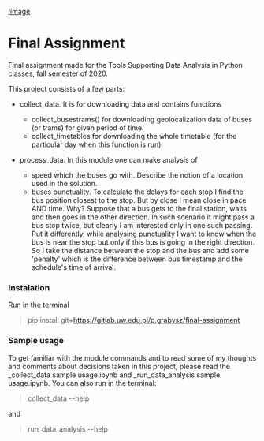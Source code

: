 [!image](C:\Users\PiotrGrabysz\Documents\PythonScripts\NYPD\final-assignment\sample_map.png)

# Final Assignment 

Final assignment made for the Tools Supporting Data Analysis in Python classes, fall semester of 2020.

This project consists of a few parts:

* collect_data. It is for downloading data and contains functions
    + collect_busestrams() for downloading geolocalization data of buses (or trams) for given period of time.
    + collect_timetables for downloading the whole timetable (for the particular day when this function is run)


* process_data. In this module one can make analysis of
    + speed which the buses go with. Describe the notion of a location used in the solution.
    + buses punctuality. To calculate the delays for each stop I find the bus position closest to the stop. But by close I mean close in pace AND time. Why? Suppose that a bus gets to the final station, waits and then goes in the other direction. In such scenario it might pass a bus stop twice, but clearly I am interested only in one such passing. Put it differently, while analysing punctuality I want to know when the bus is near the stop but only if this bus is going in the right direction. So I take the distance between the stop and the bus and add some 'penalty' which is the difference between bus timestamp and the schedule's time of arrival.

### Instalation

Run in the terminal

>pip install git+https://gitlab.uw.edu.pl/p.grabysz/final-assignment

### Sample usage

To get familiar with the module commands and to read some of my thoughts and comments about decisions taken in this project, please read the _collect_data sample usage.ipynb and _run_data_analysis sample usage.ipynb. You can also run in the terminal:

> collect_data --help

and 

> run_data_analysis --help


    


